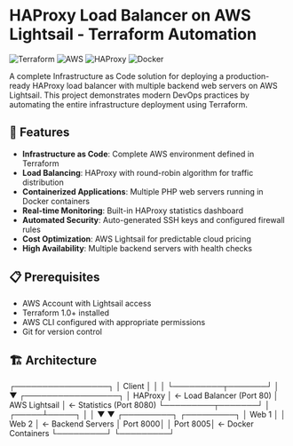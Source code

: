 # HAProxy Load Balancer on AWS Lightsail - Terraform Automation

![Terraform](https://img.shields.io/badge/terraform-%235835CC.svg?style=for-the-badge&logo=terraform&logoColor=white)
![AWS](https://img.shields.io/badge/AWS-%23FF9900.svg?style=for-the-badge&logo=amazon-aws&logoColor=white)
![HAProxy](https://img.shields.io/badge/HAProxy-%23FF5A00.svg?style=for-the-badge)
![Docker](https://img.shields.io/badge/docker-%230db7ed.svg?style=for-the-badge&logo=docker&logoColor=white)

A complete Infrastructure as Code solution for deploying a production-ready HAProxy load balancer with multiple backend web servers on AWS Lightsail. This project demonstrates modern DevOps practices by automating the entire infrastructure deployment using Terraform.

## 🚀 Features

- **Infrastructure as Code**: Complete AWS environment defined in Terraform
- **Load Balancing**: HAProxy with round-robin algorithm for traffic distribution
- **Containerized Applications**: Multiple PHP web servers running in Docker containers
- **Real-time Monitoring**: Built-in HAProxy statistics dashboard
- **Automated Security**: Auto-generated SSH keys and configured firewall rules
- **Cost Optimization**: AWS Lightsail for predictable cloud pricing
- **High Availability**: Multiple backend servers with health checks

## 📋 Prerequisites

- AWS Account with Lightsail access
- Terraform 1.0+ installed
- AWS CLI configured with appropriate permissions
- Git for version control

## 🏗️ Architecture

┌─────────────────┐
│ Client │
│ │
└─────────┬───────┘
│
▼
┌─────────────────┐
│ HAProxy │ ← Load Balancer (Port 80)
│ AWS Lightsail │ ← Statistics (Port 8080)
└─────────┬───────┘
│
┌─────┴─────┐
│ │
▼ ▼
┌─────────┐ ┌─────────┐
│ Web 1 │ │ Web 2 │ ← Backend Servers
│ Port 8000│ │ Port 8005│ ← Docker Containers
└─────────┘ └─────────┘